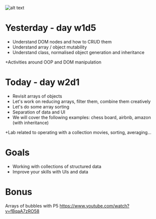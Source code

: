 ![alt text](https://github.com/webmad1019-1/day3_advanced-selectors-positioning-full-layout/blob/master/img/logo2.png?raw "")

# Yesterday - day w1d5

* Understand DOM nodes and how to CRUD them
* Understand array / object mutability
* Understand class, normalised object generation and inheritance

+Activities around OOP and DOM manipulation

# Today - day w2d1

* Revisit arrays of objects
* Let's work on reducing arrays, filter them, combine them creatively
* Let's do some array sorting
* Separation of data and UI
* We will cover the following examples: chess board, airbnb, amazon (with inheritance)

+Lab related to operating with a collection movies, sorting, averaging...

# Goals

* Working with collections of structured data
* Improve your skills with UIs and data

# Bonus

Arrays of bubbles with P5
https://www.youtube.com/watch?v=fBqaA7zRO58